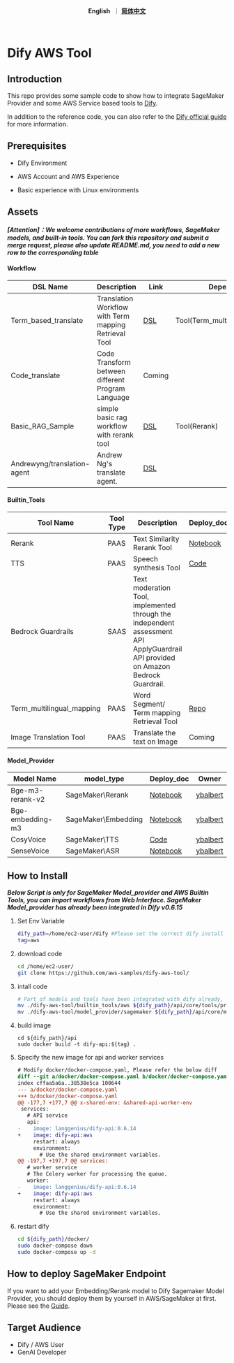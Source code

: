 <p align="center">
    &nbsp<strong>English</strong>&nbsp ｜ <a href="README_ZH.md"><strong>简体中文</strong></a>&nbsp 
</p>
<br>

# Dify AWS Tool

## Introduction
This repo provides some sample code to show how to integrate SageMaker Provider and some AWS Service based tools to [Dify](https://github.com/langgenius/dify). 

In addition to the reference code, you can also refer to the [Dify official guide](https://docs.dify.ai/guides/tools/quick-tool-integration) for more information.



## Prerequisites

- Dify Environment

- AWS Account and AWS Experience

- Basic experience with Linux environments



## Assets 

***[Attention]：We welcome contributions of more workflows, SageMaker models, and built-in tools. You can fork this repository and submit a merge request, please also update README.md, you need to add a new row to the corresponding table***

#### Workflow 

| DSL Name                    | Description                                           | Link                                                  | Dependency                      | Owner                           |
| --------------------------- | ----------------------------------------------------- | ----------------------------------------------------- | ------------------------------- | ------------------------------- |
| Term_based_translate        | Translation Workflow with Term mapping Retrieval Tool | [DSL](./workflow/term_based_translation_workflow.yml) | Tool(Term_multilingual_mapping) | [ybalbert](ybalbert@amazon.com) |
| Code_translate              | Code Transform between different Program Language     | Coming                                                |                                 | [binc](binc@amazon.com)         |
| Basic_RAG_Sample            | simple basic rag workflow with rerank tool            | [DSL](basic_rag_sample.yml)                           | Tool(Rerank)                    | [ybalbert](ybalbert@amazon.com) |
| Andrewyng/translation-agent | Andrew Ng's translate agent.                          | [DSL](andrew_translation_agent.yml)                   |                                 | [chuanxie](chuanxie@amazon.com) |

#### Builtin_Tools

| Tool Name                 | Tool Type | Description                                                  | Deploy_doc                                                   | Owner                           |
| ------------------------- | --------- | ------------------------------------------------------------ | ------------------------------------------------------------ | ------------------------------- |
| Rerank                    | PAAS      | Text Similarity Rerank Tool                                  | [Notebook](https://github.com/aws-samples/dify-aws-tool/blob/main/notebook/bge-reranker-v2-m3-deploy.ipynb) | [ybalbert](ybalbert@amazon.com) |
| TTS                       | PAAS      | Speech  synthesis Tool                                       | [Code](https://github.com/aws-samples/dify-aws-tool/tree/main/notebook/cosyvoice) | [ybalbert](ybalbert@amazon.com) |
| Bedrock Guardrails        | SAAS      | Text moderation Tool, implemented through the independent assessment API ApplyGuardrail API provided on Amazon Bedrock Guardrail. |                                                              | [amyli](amyli@amazon.com)       |
| Term_multilingual_mapping | PAAS      | Word Segment/ Term mapping Retrieval Tool                    | [Repo](https://github.com/ybalbert001/dynamodb-rag/tree/translate) | [ybalbert](ybalbert@amazon.com) |
| Image Translation Tool    | PAAS      | Translate the text on Image                                  | Coming                                                       | [tanqy](tangqy@amazon.com)      |

#### Model_Provider

| Model Name       | model_type          | Deploy_doc                                                   | Owner                           |
| ---------------- | ------------------- | ------------------------------------------------------------ | ------------------------------- |
| Bge-m3-rerank-v2 | SageMaker\Rerank    | [Notebook](https://github.com/aws-samples/dify-aws-tool/blob/main/notebook/bge-reranker-v2-m3-deploy.ipynb) | [ybalbert](ybalbert@amazon.com) |
| Bge-embedding-m3 | SageMaker\Embedding | [Notebook](https://github.com/aws-samples/dify-aws-tool/blob/main/notebook/bge-embedding-m3-deploy.ipynb) | [ybalbert](ybalbert@amazon.com) |
| CosyVoice        | SageMaker\TTS       | [Code](https://github.com/aws-samples/dify-aws-tool/tree/main/notebook/cosyvoice) | [ybalbert](ybalbert@amazon.com) |
| SenseVoice       | SageMaker\ASR       | [Notebook](https://github.com/aws-samples/dify-aws-tool/blob/main/notebook/funasr-deploy.ipynb) | [ybalbert](ybalbert@amazon.com) |



## How to Install
***Below Script is only for SageMaker Model_provider and AWS Builtin Tools,  you can import workflows from Web Interface.  SageMaker Model_provider has already been integrated in Dify v0.6.15***
1. Set Env Variable
   ```bash
   dify_path=/home/ec2-user/dify #Please set the correct dify install path
   tag=aws
   ```

2. download code
   ```bash
   cd /home/ec2-user/
   git clone https://github.com/aws-samples/dify-aws-tool/
   ```
   
3. intall code
   ```bash
   # Part of models and tools have been integrated with dify already, no extra installation needed
   mv ./dify-aws-tool/builtin_tools/aws ${dify_path}/api/core/tools/provider/builtin/
   mv ./dify-aws-tool/model_provider/sagemaker ${dify_path}/api/core/model_runtime/model_providers/
   ```
   
4. build image

   ```
   cd ${dify_path}/api
   sudo docker build -t dify-api:${tag} .
   ```

5. Specify the new image for api and worker services

   ```diff
   # Modify docker/docker-compose.yaml, Please refer the below diff
   diff --git a/docker/docker-compose.yaml b/docker/docker-compose.yaml
   index cffaa5a6a..38538e5ca 100644
   --- a/docker/docker-compose.yaml
   +++ b/docker/docker-compose.yaml
   @@ -177,7 +177,7 @@ x-shared-env: &shared-api-worker-env
    services:
      # API service
      api:
   -    image: langgenius/dify-api:0.6.14
   +    image: dify-api:aws
        restart: always
        environment:
          # Use the shared environment variables.
   @@ -197,7 +197,7 @@ services:
      # worker service
      # The Celery worker for processing the queue.
      worker:
   -    image: langgenius/dify-api:0.6.14
   +    image: dify-api:aws
        restart: always
        environment:
          # Use the shared environment variables.
   ```

5. restart dify 
   ```bash
   cd ${dify_path}/docker/
   sudo docker-compose down
   sudo docker-compose up -d
   ```



## How to deploy SageMaker Endpoint

If you want to add your Embedding/Rerank model to Dify Sagemaker Model Provider, you should deploy them by yourself in AWS/SageMaker at first.  Please see the [Guide](./notebook/how_to_deploy.md).



## Target Audience

- Dify / AWS User
- GenAI Developer